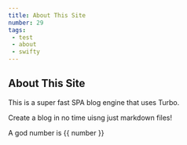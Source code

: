 ```yaml
---
title: About This Site
number: 29
tags: 
 - test
 - about
 - swifty
---
```


## About This Site

This is a super fast SPA blog engine that uses Turbo.

Create a blog in no time uisng just markdown files!

A god number is {{ number }}